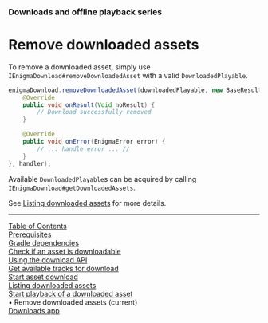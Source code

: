 ### Downloads and offline playback series
# Remove downloaded assets
To remove a downloaded asset, simply use `IEnigmaDownload#removeDownloadedAsset` with a valid
`DownloadedPlayable`.

```java
enigmaDownload.removeDownloadedAsset(downloadedPlayable, new BaseResultHandler<Void>() {
    @Override
    public void onResult(Void noResult) {
        // Download successfully removed
    }

    @Override
    public void onError(EnigmaError error) {
        // ... handle error ... //
    }
}, handler);
```

Available `DownloadedPlayable`s can be acquired by calling `IEnigmaDownload#getDownloadedAssets`.

See [Listing downloaded assets](list_downloads.md) for more details.


___
[Table of Contents](../index.md)<br/>
[Prerequisites](prerequisites.md)<br/>
[Gradle dependencies](dependencies.md)<br/>
[Check if an asset is downloadable](check_downloadability.md)<br/>
[Using the download API](enigma_download.md)<br/>
[Get available tracks for download](get_download_info.md)<br/>
[Start asset download](start_download.md)<br/>
[Listing downloaded assets](list_downloads.md)<br/>
[Start playback of a downloaded asset](play_download.md)<br/>
&bull; Remove downloaded assets (current)<br/>
[Downloads app](example_app.md)<br/>
